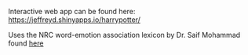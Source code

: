 Interactive web app can be found here: https://jeffreyd.shinyapps.io/harrypotter/

Uses the NRC word-emotion association lexicon by Dr. Saif Mohammad found [here](https://saifmohammad.com/WebPages/NRC-Emotion-Lexicon.htm)
